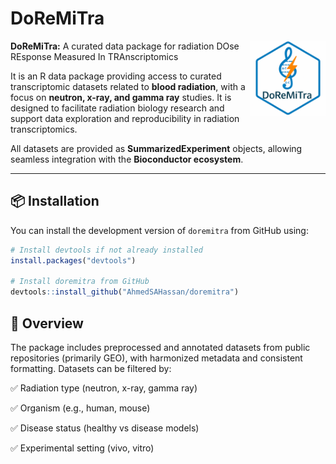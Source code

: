 # DoReMiTra
<img src="man/figures/logo.png" align="right" width="120" />

**DoReMiTra:** A curated data package for radiation DOse REsponse Measured In TRAnscriptomics

It is an R data package providing access to curated transcriptomic datasets related to **blood radiation**, with a focus on **neutron, x-ray, and gamma ray** studies. It is designed to facilitate radiation biology research and support data exploration and reproducibility in radiation transcriptomics.

All datasets are provided as **SummarizedExperiment** objects, allowing seamless integration with the **Bioconductor ecosystem**.

---

## 📦 Installation

You can install the development version of `doremitra` from GitHub using:

```r
# Install devtools if not already installed
install.packages("devtools")

# Install doremitra from GitHub
devtools::install_github("AhmedSAHassan/doremitra")
```

## 📘 Overview

The package includes preprocessed and annotated datasets from public repositories (primarily GEO), with harmonized metadata and consistent formatting. Datasets can be filtered by:

✅ Radiation type (neutron, x-ray, gamma ray)

✅ Organism (e.g., human, mouse)

✅ Disease status (healthy vs disease models)

✅ Experimental setting (vivo, vitro)

